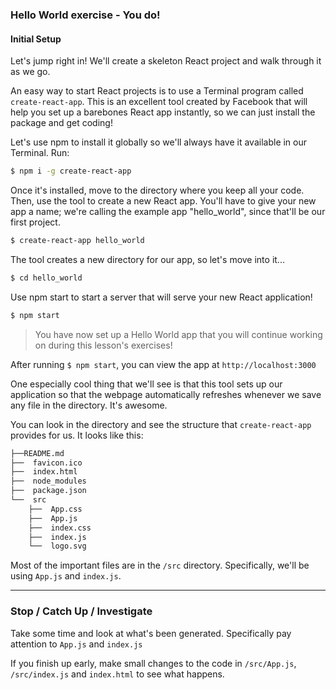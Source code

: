 ### Hello World exercise - You do!
#### Initial Setup

Let's jump right in! We'll create a skeleton React project and walk through it as we go.

An easy way to start React projects is to use a Terminal program called `create-react-app`. This is an excellent tool created by Facebook that will help you set up a barebones React app instantly, so we can just install the package and get coding!

Let's use npm to install it globally so we'll always have it available in our Terminal. Run:

```sh
$ npm i -g create-react-app
```

Once it's installed, move to the directory where you keep all your code.  Then, use the tool to create a new React app. You'll have to give your new app a name; we're calling the example app "hello_world", since that'll be our first project.


```sh
$ create-react-app hello_world
```

The tool creates a new directory for our app, so let's move into it...

```sh
$ cd hello_world
```

Use npm start to start a server that will serve your new React application!

```sh
$ npm start
```

> You have now set up a Hello World app that you will continue working on during this lesson's exercises!

After running `$ npm start`, you can view the app at `http://localhost:3000`

One especially cool thing that we'll see is that this tool sets up our application so that the webpage automatically refreshes whenever we save any file in the directory. It's awesome.


You can look in the directory and see the structure that `create-react-app` provides for us. It looks like this:

```sh
├──README.md
├──  favicon.ico
├──  index.html
├──  node_modules
├──  package.json
└──  src
    ├──  App.css
    ├──  App.js
    ├──  index.css
    ├──  index.js
    └──  logo.svg
```

Most of the important files are in the `/src` directory. Specifically, we'll be using `App.js` and `index.js`.

---

### Stop / Catch Up / Investigate

Take some time and look at what's been generated. Specifically pay attention to `App.js` and `index.js`


If you finish up early, make small changes to the code in `/src/App.js`, `/src/index.js` and `index.html` to see what happens.
